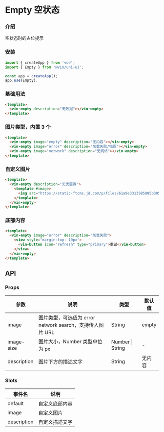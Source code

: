 # Empty 空状态

### 介绍

空状态时的占位提示

### 安装

```javascript
import { createApp } from 'vue';
import { Empty } from '@vin/uni-ui';

const app = createApp();
app.use(Empty);
```

### 基础用法

```html
<template>
  <vin-empty description="无数据"></vin-empty>
</template>
```

### 图片类型，内置 3 个

```html
<template>
  <vin-empty image="empty" description="无内容"></vin-empty>
  <vin-empty image="error" description="加载失败/错误"></vin-empty>
  <vin-empty image="network" description="无网络"></vin-empty>
</template>
```

### 自定义图片

```html
<template>
  <vin-empty description="无优惠券">
    <template #image>
      <img src="https://static-ftcms.jd.com/p/files/61a9e3313985005b3958672e.png" />
    </template>
  </vin-empty>
</template>
```

### 底部内容

```html
<template>
  <vin-empty image="error" description="加载失败">
    <view style="margin-top: 10px">
      <vin-button icon="refresh" type="primary">重试</vin-button>
    </view>
  </vin-empty>
</template>
```

## API

### Props

| 参数        | 说明                                                      | 类型             | 默认值 |
| ----------- | --------------------------------------------------------- | ---------------- | ------ |
| image       | 图片类型，可选值为 error network search，支持传入图片 URL | String           | empty  |
| image-size  | 图片大小，Number 类型单位为 px                            | Number \| String | -      |
| description | 图片下方的描述文字                                        | String           | 无内容 |

### Slots

| 事件名      | 说明           |
| ----------- | -------------- |
| default     | 自定义底部内容 |
| image       | 自定义图片     |
| description | 自定义描述文字 |
